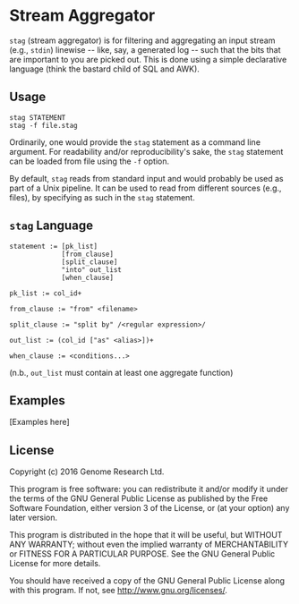 # Stream Aggregator

`stag` (stream aggregator) is for filtering and aggregating an input
stream (e.g., `stdin`) linewise -- like, say, a generated log -- such
that the bits that are important to you are picked out. This is done
using a simple declarative language (think the bastard child of SQL and
AWK).

## Usage

    stag STATEMENT
    stag -f file.stag

Ordinarily, one would provide the `stag` statement as a command line
argument. For readability and/or reproducibility's sake, the `stag`
statement can be loaded from file using the `-f` option.

By default, `stag` reads from standard input and would probably be used
as part of a Unix pipeline. It can be used to read from different
sources (e.g., files), by specifying as such in the `stag` statement.

## `stag` Language

    statement := [pk_list]
                 [from_clause]
                 [split_clause]
                 "into" out_list
                 [when_clause]

    pk_list := col_id+

    from_clause := "from" <filename>

    split_clause := "split by" /<regular expression>/

    out_list := (col_id ["as" <alias>])+

    when_clause := <conditions...>

(n.b., `out_list` must contain at least one aggregate function)

## Examples

[Examples here]

## License

Copyright (c) 2016 Genome Research Ltd.

This program is free software: you can redistribute it and/or modify it
under the terms of the GNU General Public License as published by the
Free Software Foundation, either version 3 of the License, or (at your
option) any later version.

This program is distributed in the hope that it will be useful, but
WITHOUT ANY WARRANTY; without even the implied warranty of
MERCHANTABILITY or FITNESS FOR A PARTICULAR PURPOSE. See the GNU General
Public License for more details.

You should have received a copy of the GNU General Public License along
with this program. If not, see <http://www.gnu.org/licenses/>.

